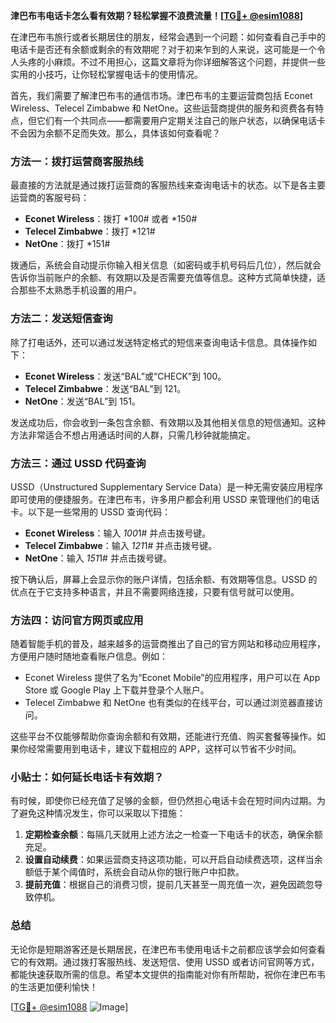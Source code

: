 **津巴布韦电话卡怎么看有效期？轻松掌握不浪费流量！[[TG💪+ @esim1088](https://t.me/s/esim1088)]**

在津巴布韦旅行或者长期居住的朋友，经常会遇到一个问题：如何查看自己手中的电话卡是否还有余额或剩余的有效期呢？对于初来乍到的人来说，这可能是一个令人头疼的小麻烦。不过不用担心，这篇文章将为你详细解答这个问题，并提供一些实用的小技巧，让你轻松掌握电话卡的使用情况。

首先，我们需要了解津巴布韦的通信市场。津巴布韦的主要运营商包括 Econet Wireless、Telecel Zimbabwe 和 NetOne。这些运营商提供的服务和资费各有特点，但它们有一个共同点——都需要用户定期关注自己的账户状态，以确保电话卡不会因为余额不足而失效。那么，具体该如何查看呢？

### 方法一：拨打运营商客服热线

最直接的方法就是通过拨打运营商的客服热线来查询电话卡的状态。以下是各主要运营商的客服号码：

- **Econet Wireless**：拨打 *100# 或者 *150#
- **Telecel Zimbabwe**：拨打 *121#
- **NetOne**：拨打 *151#

拨通后，系统会自动提示你输入相关信息（如密码或手机号码后几位），然后就会告诉你当前账户的余额、有效期以及是否需要充值等信息。这种方式简单快捷，适合那些不太熟悉手机设置的用户。

### 方法二：发送短信查询

除了打电话外，还可以通过发送特定格式的短信来查询电话卡信息。具体操作如下：

- **Econet Wireless**：发送“BAL”或“CHECK”到 100。
- **Telecel Zimbabwe**：发送“BAL”到 121。
- **NetOne**：发送“BAL”到 151。

发送成功后，你会收到一条包含余额、有效期以及其他相关信息的短信通知。这种方法非常适合不想占用通话时间的人群，只需几秒钟就能搞定。

### 方法三：通过 USSD 代码查询

USSD（Unstructured Supplementary Service Data）是一种无需安装应用程序即可使用的便捷服务。在津巴布韦，许多用户都会利用 USSD 来管理他们的电话卡。以下是一些常用的 USSD 查询代码：

- **Econet Wireless**：输入 *100*1# 并点击拨号键。
- **Telecel Zimbabwe**：输入 *121*1# 并点击拨号键。
- **NetOne**：输入 *151*1# 并点击拨号键。

按下确认后，屏幕上会显示你的账户详情，包括余额、有效期等信息。USSD 的优点在于它支持多种语言，并且不需要网络连接，只要有信号就可以使用。

### 方法四：访问官方网页或应用

随着智能手机的普及，越来越多的运营商推出了自己的官方网站和移动应用程序，方便用户随时随地查看账户信息。例如：

- Econet Wireless 提供了名为“Econet Mobile”的应用程序，用户可以在 App Store 或 Google Play 上下载并登录个人账户。
- Telecel Zimbabwe 和 NetOne 也有类似的在线平台，可以通过浏览器直接访问。

这些平台不仅能够帮助你查询余额和有效期，还能进行充值、购买套餐等操作。如果你经常需要用到电话卡，建议下载相应的 APP，这样可以节省不少时间。

### 小贴士：如何延长电话卡有效期？

有时候，即使你已经充值了足够的金额，但仍然担心电话卡会在短时间内过期。为了避免这种情况发生，你可以采取以下措施：

1. **定期检查余额**：每隔几天就用上述方法之一检查一下电话卡的状态，确保余额充足。
2. **设置自动续费**：如果运营商支持这项功能，可以开启自动续费选项，这样当余额低于某个阈值时，系统会自动从你的银行账户中扣款。
3. **提前充值**：根据自己的消费习惯，提前几天甚至一周充值一次，避免因疏忽导致停机。

### 总结

无论你是短期游客还是长期居民，在津巴布韦使用电话卡之前都应该学会如何查看它的有效期。通过拨打客服热线、发送短信、使用 USSD 或者访问官网等方式，都能快速获取所需的信息。希望本文提供的指南能对你有所帮助，祝你在津巴布韦的生活更加便利愉快！

[[TG💪+ @esim1088](https://t.me/s/esim1088) ![Image](https://i.postimg.cc/4NQfJmqS/Snipaste-2025-05-13-00-14-12.png)]